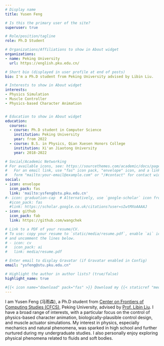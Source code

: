```yaml
---
# Display name
title: Yusen Feng

# Is this the primary user of the site?
superuser: true

# Role/position/tagline
role: Ph.D Student

# Organizations/Affiliations to show in About widget
organizations:
- name: Peking University
  url: https://english.pku.edu.cn/

# Short bio (displayed in user profile at end of posts)
bio: I'm a Ph.D student from Peking University advised by Libin Liu.

# Interests to show in About widget
interests:
- Physics Simulation
- Muscle Controller
- Physics-based Character Animation


# Education to show in About widget
education:
  courses:
  - course: Ph.D student in Computer Science
    institution: Peking University
    year: from 2022
  - course: B.S. in Physics, Qian Xuesen Honors College
    institution: Xi'an Jiaotong University
    year: 2018-2022

# Social/Academic Networking
# For available icons, see: https://sourcethemes.com/academic/docs/page-builder/#icons
#   For an email link, use "fas" icon pack, "envelope" icon, and a link in the
#   form "mailto:your-email@example.com" or "/#contact" for contact widget.
social:
- icon: envelope
  icon_pack: fas
  link: 'mailto:ysfeng@stu.pku.edu.cn'
#- icon: graduation-cap  # Alternatively, use `google-scholar` icon from `ai` icon pack
  #icon_pack: fas
  #link: https://scholar.google.co.uk/citations?user=sIwtMXoAAAAJ
- icon: github
  icon_pack: fab
  link: https://github.com/wangchek

# Link to a PDF of your resume/CV.
# To use: copy your resume to `static/media/resume.pdf`, enable `ai` icons in `params.toml`, 
# and uncomment the lines below.
# - icon: cv
#   icon_pack: ai
#   link: media/resume.pdf

# Enter email to display Gravatar (if Gravatar enabled in Config)
email: "ysfeng@stu.pku.edu.cn"

# Highlight the author in author lists? (true/false)
highlight_name: true

#{{< icon name="download" pack="fas" >}} Download my {{< staticref "media/demo_resume.pdf" "newtab" >}}resumé{{< /staticref >}}.
---
```


I am Yusen Feng (冯雨森), a Ph.D student from [Center on Frontiers of Computing Studies (CFCS)](http://cfcs.pku.edu.cn), Peking University, advised by [Prof. Libin Liu](http://libliu.info/). I have a broad range of interests, with a particular focus on the control of physics-based character animation, biologically-plausible control design, and muscle actuator simulations. My interest in physics, especially mechanics and natural phenomena, was sparked in high school and further nurtured during my undergraduate studies. I also personally enjoy exploring physical phenomena related to fluids and soft bodies.
